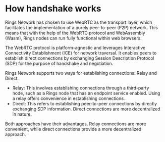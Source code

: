# How handshake works

Rings Network has chosen to use WebRTC as the transport layer, which facilitates the implementation of a purely peer-to-peer (P2P) network. This means that with the help of the WebRTC protocol and WebAssembly (Wasm), Rings nodes can run fully functional within web browsers.

The WebRTC protocol is platform-agnostic and leverages Interactive Connectivity Establishment (ICE) for network traversal. It enables peers to establish direct connections by exchanging Session Description Protocol (SDP) for the purpose of handshake and negotiation.

Rings Network supports two ways for establishing connections: Relay and Direct.

* Relay: This involves establishing connections through a third-party node, such as a Rings node that has an endpoint service enabled. Using a relay offers convenience in establishing connections.
* Direct: This refers to establishing peer-to-peer connections by directly exchanging SDP information. Direct connections are more decentralized in nature.

Both approaches have their advantages. Relay connections are more convenient, while direct connections provide a more decentralized approach.
